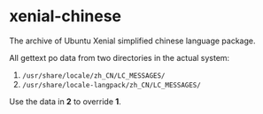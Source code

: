 # xenial-chinese

The archive of Ubuntu Xenial simplified chinese language package.

All gettext po data from two directories in the actual system:

1. `/usr/share/locale/zh_CN/LC_MESSAGES/`
2. `/usr/share/locale-langpack/zh_CN/LC_MESSAGES/`

Use the data in **2** to override **1**.
